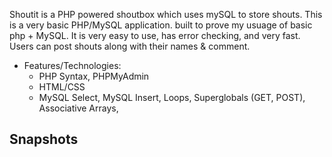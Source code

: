 Shoutit is a PHP powered shoutbox which uses mySQL to store shouts. This is a very basic PHP/MySQL application. built to prove my usuage of basic php + MySQL. It is very easy to use, has error checking, and very fast. Users can post shouts along with their names & comment.

* Features/Technologies: 
  * PHP Syntax, PHPMyAdmin
  * HTML/CSS
  * MySQL Select, MySQL Insert, Loops, Superglobals (GET, POST), Associative Arrays, 
## Snapshots

